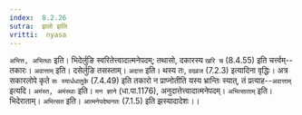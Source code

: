 ```yaml
---
index:  8.2.26
sutra:  झलो झलि
vritti:  nyasa
---
```


`अभित्त, अभित्थाः` इति। भिदेर्लुङि स्वरितेत्त्वादात्मनेपदम्; तथासो, दकारस्य `खरि च` (8.4.55) इति चर्त्त्वम्--तकारः। `अवात्ताम्` इति। दसेर्लुङि तसस्ताम्। `अदात्त` इति। थस्य तः, `वदव्रज` (7.2.3) इत्यादिना वृद्धिः। अत्र सकारलोपे कृते `सः स्यार्धधातुके` (7.4.49) इति तकारो न प्राप्नोतीति यस्य भ्रान्तिः स्यात्, तं प्रत्याह--`अवात्ताम्` इत्यदि।
`अमंस्त, अमंस्थाः` इति। `मन ज्ञाने` (धा.पा.1176), अनुदात्तेत्त्वादात्मनेपदम्। `अभित्साताम्` इति। भिदेराताम्। `अभित्सत` इति। `आत्मनेपदेष्वनतः` (7.1.5) इति झस्यादादेशः।।

